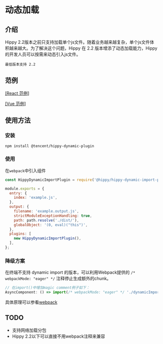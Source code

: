 <!-- markdownlint-disable no-duplicate-header  -->
<!-- markdownlint-disable no-blacks-blockquote -->

# 动态加载

## 介绍

Hippy 2.2版本之前只支持加载单个js文件。随着业务越来越复杂，单个js文件体积越来越大。为了解决这个问题，Hippy 在 2.2 版本增添了动态加载能力，Hippy 的开发人员可以按需来动态引入js文件。

 `最低版本支持 2.2`

## 范例

[[React 范例]](//github.com/Tencent/Hippy/blob/master/examples/hippy-react-demo/src/externals/DyanmicImport/index.jsx)

[[Vue 范例]](//github.com/Tencent/Hippy/blob/master/examples/hippy-vue-demo/src/components/demos/demo-dynamicimport.vue)

## 使用方法

### 安装

`npm install @tencent/hippy-dynamic-plugin`

### 使用

在`webpack`中引入组件

```javascript
const HippyDynamicImportPlugin = require('@hippy/hippy-dynamic-import-plugin');

module.exports = {
  entry: {
    index: 'example.js',
  },
  output: {
    filename: 'example.output.js',
    strictModuleExceptionHandling: true,
    path: path.resolve('./dist/'),
    globalObject: '(0, eval)("this")',
  },
  plugins: [
    new HippyDynamicImportPlugin(),
  ],
};
```

### 降级方案

在终端不支持 dynamic import 的版本，可以利用Webpack提供的 `/* webpackMode: "eager" */` 注释停止生成额外的chunk。

```javascript
// 在import()中增加magic comment例子如下：
AsyncComponent: () => import(/* webpackMode: "eager" */ './dynamicImport/async-component.vue'),
```

具体原理可以参看[webpack](https://webpack.docschina.org/api/module-methods/)

## TODO

+ 支持网络加载分包
+ Hippy 2.2以下可以直接不用webpack注释来兼容
